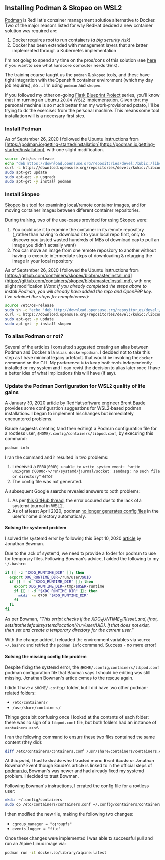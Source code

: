 ## Installing Podman & Skopeo on WSL2

[Podman](https://podman.io/) is RedHat's container management solution alternative to Docker. Two of the major reasons listed for why RedHat decided a new container solution was required are:
1. Docker requires root to run containers (_a big security risk_)
1. Docker has been extended with management layers that are better implemented through a Kubernetes implementation

I'm not going to spend any time on the pros/cons of this solution (see [here](https://linux.slashdot.org/story/20/01/18/0236253/why-did-red-hat-drop-its-support-for-dockers-runtime-engine)  if you want to see what hardcore computer nerds think). 

The training course taught us the `podman` & `skopeo` tools, and these have tight integration with the Openshift container
environment (which my day job requires), so ... I'm using `podman` and `skopeo`.

If you followed my other on-going [Flask Blueprint Project](http://https://gwright99.github.io/flask-blueprint/index.html) series, you'll know that I'm running an Ubuntu 20.04 WSL2 implementation. Given that my personal machine is so much better than my work-provisioned potato, I'll be trying to do the exercises from the personal machine. This means some tool installation will is a necessary first step.

### Install Podman
As of September 26, 2020 I followed the Ubuntu instructions from [https://podman.io/getting-started/installation](https://podman.io/getting-started/installation), with one slight modification.
```bash
source /etc/os-release
echo "deb https://download.opensuse.org/repositories/devel:/kubic:/libcontainers:/stable/xUbuntu_${VERSION_ID}/ /" | sudo tee /etc/apt/sources.list.d/devel:kubic:libcontainers:stable.list
curl -L https://download.opensuse.org/repositories/devel:/kubic:/libcontainers:/stable/xUbuntu_${VERSION_ID}/Release.key | sudo apt-key add -
sudo apt-get update
sudo apt-get -y upgrade 
sudo apt-get -y install podman
```

### Install Skopeo
[Skopeo](https://www.redhat.com/en/blog/skopeo-10-released) is a tool for examining local/remote container images, and for moving container images between different container repositories.

During training, two of the use-cases provided for using Skopeo were:
1. You could use it to examine the container in its remote repository (_rather than having to download it to your local repo first, only to discover you justed wasted hundreds of MBs of download cap to pull an image you didn't actually want)
1. You can move an image from one remote repository to another without having to execute intermediate steps of downloading & retagging the image in your local repository

As of September 26, 2020 I followed the Ubuntu instructions from [https://github.com/containers/skopeo/blob/master/install.md](https://github.com/containers/skopeo/blob/master/install.md), with one slight modification (_Note: If you already completed the steps above to install Podman, you will already have added the repo and OpenPGP key. I've retained the steps for completeness_):
```bash
source /etc/os-release
sudo sh -c "echo 'deb http://download.opensuse.org/repositories/devel:/kubic:/libcontainers:/stable/x${NAME}_${VERSION_ID}/ /' > /etc/apt/sources.list.d/devel:kubic:libcontainers:stable.list"
curl -L https://download.opensuse.org/repositories/devel:/kubic:/libcontainers:/stable/x${NAME}_${VERSION_ID}/Release.key | sudo apt-key add -
sudo apt-get -y update
sudo apt-get -y install skopeo
```

### To alias Podman or not?
Several of the articles I consulted suggested creating an alias between Podman and Docker a la `alias docker=podman`. I decided not to take this step as I have minimal legacy artefacts that would be invoking the `docker` command on the CLI. My preference is to keep both tools independently installed on my system and I can revist the decision to alias later once I have a better idea of what implications this will have (if any).

### Update the Podman Configuration for WSL2 quality of life gains
A January 30, 2020 [article](https://www.redhat.com/sysadmin/podman-windows-wsl2) by RedHat software engineer Brent Baude provides some configuration suggestions for WSL2-based podman installations. I began to implement his changes but immediately encountered problems.

Baude suggests creating (and then editing) a Podman configuration file for a rootless user, `$HOME/.config/containers/libpod.conf`, by executing this command:
```bash
podman info
```
I ran the command and it resulted in two problems:
1. I received a `ERRO[0000] unable to write system event: "write unixgram @0000d->/run/systemd/journal/socket: sendmsg: no such file or directory"` error
1. The config file was not generated. 

A subsequent Google searchs revealed answers to both problems:
1. As per [this GitHub thread](https://github.com/containers/podman/issues/4325), the error occured due to the lack of a systemd journal in WSL2. 
1. As of at least April 2020, podman [no longer generates config files](https://github.com/containers/podman/issues/5722)  in the user's home directory automatically.

#### Solving the systemd problem
I solved the systemd error by following this Sept 10, 2020 [article](https://dev.to/bowmanjd/using-podman-on-windows-subsystem-for-linux-wsl-58ji) by Jonathan Bowman. 

Due to the lack of systemd, we need to provide a folder for podman to use for temporary files. Following Bowman's advice, I added the following to my `~/.bashrc`:
```bash
if [[ -z "$XDG_RUNTIME_DIR" ]]; then
  export XDG_RUNTIME_DIR=/run/user/$UID
  if [[ ! -d "$XDG_RUNTIME_DIR" ]]; then
    export XDG_RUNTIME_DIR=/tmp/$USER-runtime
    if [[ ! -d "$XDG_RUNTIME_DIR" ]]; then
      mkdir -m 0700 "$XDG_RUNTIME_DIR"
    fi
  fi
fi
```
As per Bowman, _"This script checks if the $XDG_RUNTIME_DIR is set, and, if not, sets it to the default systemd location (/run/user/$UID). If that does not exist, then set and create a temporary directory for the current user."_ 

With the change added, I reloaded the environment variables via `source ~/.bashrc` and retried the `podman info` command. Success - no more error!

#### Solving the missing config file problem
Despite fixing the systemd error, the `$HOME/.config/containers/libpod.conf` podman configuration file that Bauman says I should be editing was still missing. Jonathan Bowman's artice comes to the rescue again. 

I didn't have a `$HOME/.config/` folder, but I did have two other podman-related folders:
* `/etc/containers/`
* `/usr/share/containers/`

Things got a bit confusing once I looked at the contents of each folder: there was no sign of a `libpod.conf` file, but both folders had an instance of `containers.conf`.

I ran the following command to ensure these two files contained the same content (they did):
```bash
diff /etc/containers/containers.conf /usr/share/containers/containers.conf
```

At this point, I had to decide who I trusted more: Brent Baude or Jonathan Bowman? 
Event though Baude's article is linked to in the official steps of [podman.io](https://podman.io), Bowman's was newer and had already fixed my systemd problem. I decided to trust Bowman.

Following Bowman's instructions, I created the config file for a rootless user:
```bash
mkdir ~/.config/containers
sudo cp /etc/containers/containers.conf ~/.config/containers/containers.conf`
```

I then modified the new file, making the following two changes:
* `cgroup_manager = "cgroupfs"`
* `events_logger = "file"`

Once these changes were implemented I was able to successful pull and run an Alpine Linux image via:
```bash
podman run -it docker.io/library/alpine:latest
```
